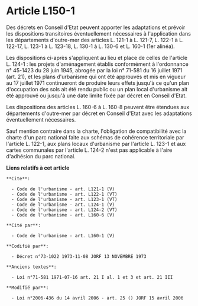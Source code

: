 # Article L150-1

Des décrets en Conseil d'Etat peuvent apporter les adaptations et prévoir les dispositions transitoires éventuellement
nécessaires à l'application dans les départements d'outre-mer des articles L. 121-1 à L. 121-7, L. 122-1 à L. 122-17, L.
123-1 à L. 123-18, L. 130-1 à L. 130-6 et L. 160-1 (1er alinéa). 

Les dispositions ci-après s'appliquent au lieu et place de celles de l'article L. 124-1 : les projets d'aménagement établis
conformément à l'ordonnance n° 45-1423 du 28 juin 1945, abrogée par la loi n° 71-581 du 16 juillet 1971 (art. 21), et les
plans d'urbanisme qui ont été approuvés et mis en vigueur au 17 juillet 1971 continueront de produire leurs effets jusqu'à ce
qu'un plan d'occupation des sols ait été rendu public ou un plan local d'urbanisme ait été approuvé ou jusqu'à une date
limite fixée par décret en Conseil d'Etat. 

Les dispositions des articles L. 160-6 à L. 160-8 peuvent être étendues aux départements d'outre-mer par décret en Conseil
d'Etat avec les adaptations éventuellement nécessaires. 

Sauf mention contraire dans la charte, l'obligation de compatibilité avec la charte d'un parc national faite aux schémas de
cohérence territoriale par l'article L. 122-1, aux plans locaux d'urbanisme par l'article L. 123-1 et aux cartes communales
par l'article L. 124-2 n'est pas applicable à l'aire d'adhésion du parc national.

**Liens relatifs à cet article**

	**Cite**:

	  - Code de l'urbanisme - art. L121-1 (V)
	  - Code de l'urbanisme - art. L122-1 (VT)
	  - Code de l'urbanisme - art. L123-1 (VT)
	  - Code de l'urbanisme - art. L124-1 (V)
	  - Code de l'urbanisme - art. L124-2 (VT)
	  - Code de l'urbanisme - art. L160-6 (V)

	**Cité par**:

	  - Code de l'urbanisme - art. L160-1 (V)

	**Codifié par**:

	  - Décret n°73-1022 1973-11-08 JORF 13 NOVEMBRE 1973

	**Anciens textes**:

	  - Loi n°71-581 1971-07-16 art. 21 I al. 1 et 3 et art. 21 III

	**Modifié par**:

	  - Loi n°2006-436 du 14 avril 2006 - art. 25 () JORF 15 avril 2006

